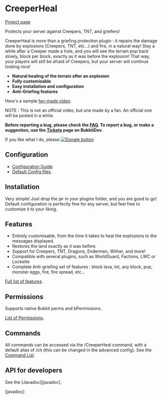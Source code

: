 CreeperHeal
=======

[Project page][project]

Protects your server against Creepers, TNT, and griefers! 

CreeperHeal is more than a griefing protection plugin : it repairs the damage done by explosions (Creepers, TNT, etc...) and fire, in a natural way! Stay a while after a Creeper made a hole, and you will see the terrain pop back slowly, block per block, exactly as it was before the explosion! That way, your players will still be afraid of Creepers, but your server will continue looking nice!
* **Natural healing of the terrain after an explosion**
* **Fully customisable**
* **Easy installation and configuration**
* **Anti-Griefing features**

Here's a sample [fan-made video][video].

NOTE : This is not an official video, but one made by a fan. An official one will be posted in a while.

**Before reporting a bug, please check the [FAQ](/wiki/FAQ). To report a bug, or make a suggestion, use the [Tickets][tickets] page on BukkitDev.**


If you like what I do, please [![Donate button][paypalimage]][paypal]

Configuration
-------
* [Configuration Guide](/wiki/configuration/guide).
* [Default Config files][defaultconfig]. 

Installation
-------
Very simple! Just drop the jar in your plugins folder, and you are good to go! Default configuration is perfectly fine for any server, but feel free to customize it to your liking.

Features
-----
*    Entirely customisable, from the time it takes to heal the explosions to the messages displayed.
*    Restores the land exactly as it was before.
*    Support for Creepers, TNT, Dragons, Endermen, Wither, and more!
*    Compatible with several plugins, such as WorldGuard, Factions, LWC or Lockette
*    Complete Anti-griefing set of features : block lava, tnt, any block, pvp, monster eggs, fire, fire spread, etc...

[Full list of features](/wiki/features.md).

Permissions
------
Supports native Bukkit perms and bPermissions.

[List of Permissions](/wiki/permissions.md).

Commands
----
All commands can be accessed via the /CreeperHeal command, with a default alias of /ch (this can be changed in the advanced config).
See the [Command List](/wiki/commands.md).

API for developers
---
See the [Javadoc][javadoc].

[project]: http://dev.bukkit.org/server-mods/creeperheal-nitnelave
[tickets]: http://dev.bukkit.org/server-mods/creeperheal-nitnelave/tickets
[video]: http://www.youtube.com/watch?v=H3GReOROOZA
[defaultconfig]: https://github.com/nitnelave/CreeperHeal/blob/master/src/main/resources
[paypal]: https://www.paypal.com/cgi-bin/webscr?cmd=_s-xclick&hosted_button_id=5DSJCTVN7JBW4
[paypalimage]: https://www.paypal.com/en_US/i/btn/btn_donate_SM.gif
[javadoc]: 